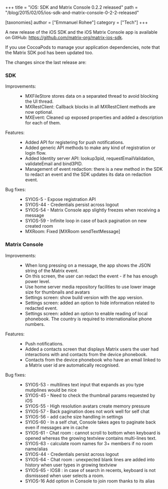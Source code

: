 +++
title = "iOS: SDK and Matrix Console 0.2.2 released"
path = "/blog/2015/02/05/ios-sdk-and-matrix-console-0-2-2-released"

[taxonomies]
author = ["Emmanuel Rohee"]
category = ["Tech"]
+++

A new release of the iOS SDK and the iOS Matrix Console app is available on GitHub: <a title="https://github.com/matrix-org/matrix-ios-sdk" href="https://github.com/matrix-org/matrix-ios-sdk">https://github.com/matrix-org/matrix-ios-sdk</a>.

If you use CocoaPods to manage your application dependencies, note that the Matrix SDK pod has been updated too.

The changes since the last release are:

### SDK

<dl><dt>Improvements:</dt><dd>
<ul>
	<li>MXFileStore stores data on a separated thread to avoid blocking the UI thread.</li>
	<li>MXRestClient: Callback blocks in all MXRestClient methods are now optional.</li>
	<li>MXEvent: Cleaned up exposed properties and added a description for each of them.</li>
</ul>
</dd><dt>Features:</dt><dd>
<ul>
	<li>Added API for registering for push notifications.</li>
	<li>Added generic API methods to make any kind of registration or login flow.</li>
	<li>Added Identity server API: lookup3pid, requestEmailValidation, validateEmail and bind3PID.</li>
	<li>Management of event redaction: there is a new method in the SDK to redact an event and the SDK updates its data on redaction event.</li>
</ul>
</dd><dt>Bug fixes:</dt><dd>
<ul>
	<li>SYIOS-5 - Expose registration API</li>
	<li>SYIOS-44 - Credentials persist across logout</li>
	<li>SYIOS-54 - Matrix Console app slightly freezes when receiving a message</li>
	<li>SYIOS-59 - Infinite loop in case of back pagination on new created room</li>
	<li>MXRoom: Fixed [MXRoom sendTextMessage]</li>
</ul>
</dd></dl>

### <a id="user-content-matrix-console" class="anchor" href="https://github.com/matrix-org/matrix-ios-sdk/blob/master/CHANGES.rst#matrix-console"></a>Matrix Console

<dl><dt>Improvements:</dt><dd>
<ul>
	<li>When long pressing on a message, the app shows the JSON string of the Matrix event.</li>
	<li>On this screen, the user can redact the event - if he has enough power level.</li>
	<li>Use home server media repository facilities to use lower image size for thumbnails and avatars</li>
	<li>Settings screen: show build version with the app version.</li>
	<li>Settings screen: added an option to hide information related to redacted event.</li>
	<li>Settings screen: added an option to enable reading of local phonebook. The country is required to internationalise phone numbers.</li>
</ul>
</dd><dt>Features:</dt><dd>
<ul>
	<li>Push notifications.</li>
	<li>Added a contacts screen that displays Matrix users the user had interactions with and contacts from the device phonebook.</li>
	<li>Contacts from the device phonebook who have an email linked to a Matrix user id are automatically recognised.</li>
</ul>
</dd><dt>Bug fixes:</dt><dd>
<ul>
	<li>SYIOS-53 - multilines text input that expands as you type mutiplines would be nice</li>
	<li>SYIOS-45 - Need to check the thumbnail params requested by iOS</li>
	<li>SYIOS-55 - High resolution avatars create memory pressure</li>
	<li>SYIOS-57 - Back pagination does not work well for self chat</li>
	<li>SYIOS-56 - add cache size handling in settings</li>
	<li>SYIOS-60 - In a self chat, Console takes ages to paginate back even if messages are in cache</li>
	<li>SYIOS-61 - Chat room : cannot scroll to bottom when keyboard is opened whereas the growing textview contains multi-lines text.</li>
	<li>SYIOS-63 - calculate room names for 3+ members if no room name/alias</li>
	<li>SYIOS-44 - Credentials persist across logout</li>
	<li>SYIOS-64 - Chat room : unexpected blank lines are added into history when user types in growing textview</li>
	<li>SYIOS-65 - IOS8 : in case of search in recents, keyboard is not dismisssed when user selects a room.</li>
	<li>SYIOS-16 Add option in Console to join room thanks to its alias</li>
</ul>
</dd></dl>
